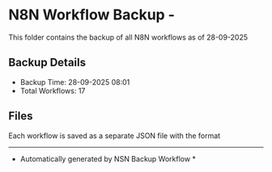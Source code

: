 # N8N Workflow Backup - 
This folder contains the backup of all N8N workflows as of 28-09-2025

## Backup Details
- Backup Time: 28-09-2025 08:01
- Total Workflows: 17

## Files
Each workflow is saved as a separate JSON file with the format

-----------
* Automatically generated by NSN Backup Workflow *